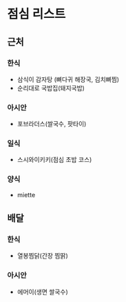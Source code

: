 # 점심 리스트

## 근처

### 한식
- 삼식이 감자탕 (뼈다귀 해장국, 김치뼈찜)
- 순리대로 국밥집(돼지국밥)

### 아시안
- 포브라더스(쌀국수, 팟타이)

### 일식
- 스시와이키키(점심 초밥 코스)

### 양식
- miette

## 배달 

### 한식
- 열봉찜닭(간장 찜딹)

### 아시안
- 에머이(생면 쌀국수)
